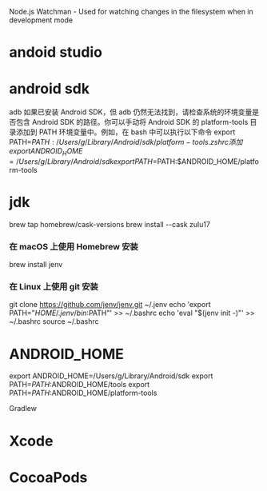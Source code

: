 Node.js
Watchman - Used for watching changes in the filesystem when in development mode

# andoid studio

# android sdk

adb 如果已安装 Android SDK，但 adb 仍然无法找到，请检查系统的环境变量是否包含 Android SDK 的路径。你可以手动将 Android SDK 的 platform-tools 目录添加到 PATH 环境变量中。例如，在 bash 中可以执行以下命令
export PATH=$PATH:/Users/g/Library/Android/sdk/platform-tools
.zshrc添加
export ANDROID_HOME=/Users/g/Library/Android/sdk
export PATH=$PATH:$ANDROID_HOME/platform-tools

# jdk

brew tap homebrew/cask-versions
brew install --cask zulu17

### 在 macOS 上使用 Homebrew 安装

brew install jenv

### 在 Linux 上使用 git 安装

git clone https://github.com/jenv/jenv.git ~/.jenv
echo 'export PATH="$HOME/.jenv/bin:$PATH"' >> ~/.bashrc
echo 'eval "$(jenv init -)"' >> ~/.bashrc
source ~/.bashrc

# ANDROID_HOME

export ANDROID_HOME=/Users/g/Library/Android/sdk
export PATH=$PATH:$ANDROID_HOME/tools
export PATH=$PATH:$ANDROID_HOME/platform-tools

Gradlew

# Xcode

# CocoaPods
